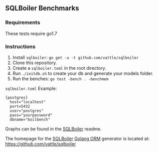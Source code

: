## SQLBoiler Benchmarks

### Requirements

These tests require go1.7

### Instructions

1. Install `sqlboiler`: `go get -u -t github.com/vattle/sqlboiler`
2. Clone this repository.
3. Create a `sqlboiler.toml` in the root directory.
4. Run `./initdb.sh` to create your db and generate your models folder.
5. Run the benches: `go test -bench . -benchmem`

`sqlboiler.toml` Example:

```
[postgres]
  host="localhost"
  port=5432
  user="postgres"
  pass="yourpassword"
  dbname="boilbench"
```

Graphs can be found in the [SQLBoiler](https://github.com/vattle/sqlboiler) readme.

The homepage for the [SQLBoiler](https://github.com/vattle/sqlboiler)  [Golang ORM](https://github.com/vattle/sqlboiler) generator is located at: https://github.com/vattle/sqlboiler 
